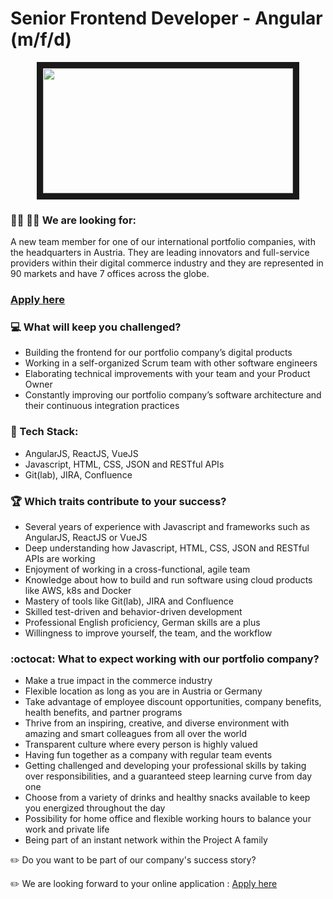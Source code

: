 # Senior Frontend Developer - Angular (m/f/d)

<p align="center">
<img src="https://www.memecreator.org/static/images/memes/5369717.jpg"
width="400" height="200" border="10"/>
</p>

### :woman_technologist: :man_technologist: We are looking for:

A new team member for one of our international portfolio companies, with the headquarters in Austria. 
They are leading innovators and full-service providers within their digital commerce industry and 
they are represented in 90 markets and have 7 offices across the globe.


### [Apply here](https://grnh.se/305577f22us)

### :computer: What will keep you challenged?

* Building the frontend for our portfolio company’s digital products 
* Working in a self-organized Scrum team with other software engineers 
* Elaborating technical improvements with your team and your Product Owner
* Constantly improving our portfolio company’s software architecture and their continuous integration practices

### 🧰 Tech Stack: 

* AngularJS, ReactJS, VueJS
* Javascript, HTML, CSS, JSON and RESTful APIs 
* Git(lab), JIRA, Confluence


### :trophy: Which traits contribute to your success?

* Several years of experience with Javascript and frameworks such as AngularJS, ReactJS or VueJS
* Deep understanding how Javascript, HTML, CSS, JSON and RESTful APIs are working
* Enjoyment of working in a cross-functional, agile team
* Knowledge about how to build and run software using cloud products like AWS, k8s and Docker
* Mastery of tools like Git(lab), JIRA and Confluence
* Skilled test-driven and behavior-driven development
* Professional English proficiency, German skills are a plus
* Willingness to improve yourself, the team, and the workflow


### :octocat: What to expect working with our portfolio company?

* Make a true impact in the commerce industry
* Flexible location as long as you are in Austria or Germany
* Take advantage of employee discount opportunities, company benefits, health benefits, and partner programs
* Thrive from an inspiring, creative, and diverse environment with amazing and smart colleagues from all over the world
* Transparent culture where every person is highly valued
* Having fun together as a company with regular team events
* Getting challenged and developing your professional skills by taking over responsibilities, and a guaranteed steep learning curve from day one
* Choose from a variety of drinks and healthy snacks available to keep you energized throughout the day
* Possibility for home office and flexible working hours to balance your work and private life
* Being part of an instant network within the Project A family


:pencil2: Do you want to be part of our company's success story?

:pencil2: We are looking forward to your online application : [Apply here](https://grnh.se/305577f22us)
